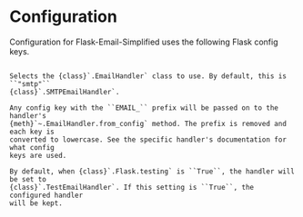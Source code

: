 # Configuration

Configuration for Flask-Email-Simplified uses the following Flask config keys.

```{module} flask_email_simplified.config
```

```{data} EMAIL_HANDLER
Selects the {class}`.EmailHandler` class to use. By default, this is ``"smtp"``
{class}`.SMTPEmailHandler`.
```

```{data} EMAIL_
Any config key with the ``EMAIL_`` prefix will be passed on to the handler's
{meth}`~.EmailHandler.from_config` method. The prefix is removed and each key is
converted to lowercase. See the specific handler's documentation for what config
keys are used.
```

```{data} EMAIL_TESTING_KEEP_HANDLER
By default, when {class}`.Flask.testing` is ``True``, the handler will be set to
{class}`.TestEmailHandler`. If this setting is ``True``, the configured handler
will be kept.
```
